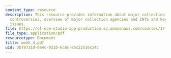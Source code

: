 ```yaml
---
content_type: resource
description: This resource provides information about major collection issues and
  controversies, overview of major collection agencies and INTS and key collections
  issues.
file: https://ol-ocw-studio-app-production.s3.amazonaws.com/courses/17-908-reading-seminar-in-social-science-intelligence-and-national-security-fall-2005/3b78731d0a4c931b6c8c85c22516c24c_week_4.pdf
file_type: application/pdf
resourcetype: Document
title: week_4.pdf
uid: 3b78731d-0a4c-931b-6c8c-85c22516c24c
---
```


